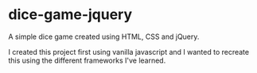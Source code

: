 # dice-game-jquery

A simple dice game created using HTML, CSS and jQuery.

I created this project first using vanilla javascript and I wanted to recreate this using the different frameworks I've learned.

